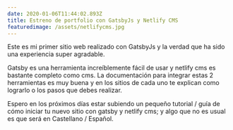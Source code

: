 ```yaml
---
date: 2020-01-06T11:44:02.893Z
title: Estreno de portfolio con GatsbyJs y Netlify CMS
featuredimage: /assets/netlifycms.jpg
---
```

Este es mi primer sitio web realizado con GatsbyJs y la verdad que ha sido una experiencia super agradable.

Gatsby es una herramienta increíblemente fácil de usar y netlify cms es bastante completo  como cms. La documentación para integrar estas 2 herramientas es muy buena y en los sitios de cada uno te explican como lograrlo o los pasos que debes realizar.

Espero en los próximos días estar subiendo un pequeño tutorial / guía de cómo iniciar tu nuevo sitio con gatsby y netlify cms; y algo que no es usual es que será en Castellano / Español.
